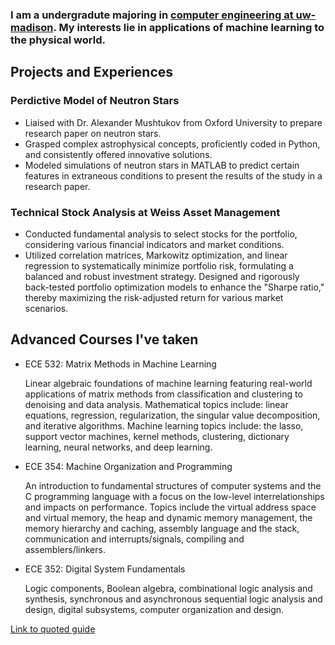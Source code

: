 ### I am a undergradute majoring in [computer engineering at uw-madison](https://guide.wisc.edu/undergraduate/engineering/electrical-computer-engineering/computer-engineering-bs/ "Computer Engineering, B.S. < University of Wisconsin-Madison"). My interests lie in applications of machine learning to the physical world.

## Projects and Experiences
### Perdictive Model of Neutron Stars
- Liaised with Dr. Alexander Mushtukov from Oxford University to prepare research paper on neutron stars.
- Grasped complex astrophysical concepts, proficiently coded in Python, and consistently offered innovative solutions.
- Modeled simulations of neutron stars in MATLAB to predict certain features in extraneous conditions to present the results of the study in a research paper.

### Technical Stock Analysis at Weiss Asset Management
- Conducted fundamental analysis to select stocks for the portfolio, considering various financial indicators and market conditions.
- Utilized correlation matrices, Markowitz optimization, and linear regression to systematically minimize portfolio risk, formulating a balanced and robust investment strategy.
  Designed and rigorously back-tested portfolio optimization models to enhance the "Sharpe ratio," thereby maximizing the risk-adjusted return for various market scenarios.


## Advanced Courses I've taken 
- ECE 532: Matrix Methods in Machine Learning

   Linear algebraic foundations of machine learning featuring real-world applications of matrix methods from classification and clustering to denoising and data analysis. Mathematical topics include: linear equations, regression, regularization, the singular value decomposition, and iterative algorithms. Machine learning topics include: the lasso, support vector machines, kernel methods, clustering, dictionary learning, neural networks, and deep learning. 
  
- ECE 354: Machine Organization and Programming
  
   An introduction to fundamental structures of computer systems and the C programming language with a focus on the low-level interrelationships and impacts on performance. Topics include the virtual address space and virtual memory, the heap and dynamic memory management, the memory hierarchy and caching, assembly language and the stack, communication and interrupts/signals, compiling and assemblers/linkers.
  
- ECE 352: Digital System Fundamentals
  
   Logic components, Boolean algebra, combinational logic analysis and synthesis, synchronous and asynchronous sequential logic analysis and design, digital subsystems, computer organization and design.

[Link to quoted guide](https://guide.wisc.edu/courses/e_c_e/ "ECE Guide < University of Wisconsin-Madison")
